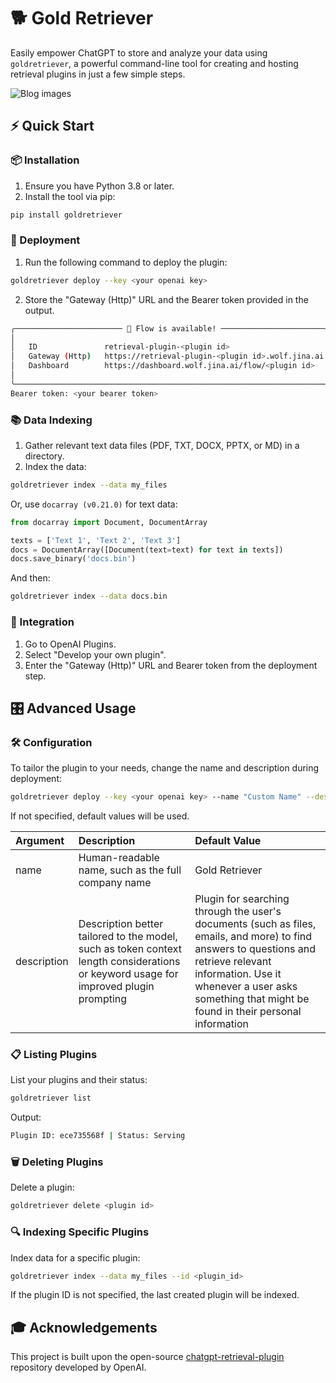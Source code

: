 # 🐕 Gold Retriever
Easily empower ChatGPT to store and analyze your data using `goldretriever`, a powerful command-line tool for creating and hosting retrieval plugins in just a few simple steps.

![Blog images](https://github.com/jina-ai/GoldRetriever/assets/45267439/7f35d0ed-9ec7-489d-8ab7-ac8ea84d207a)


## ⚡ Quick Start

### 📦 Installation

1. Ensure you have Python 3.8 or later.
2. Install the tool via pip:
  ```bash
  pip install goldretriever
  ```

### 🚀 Deployment
1. Run the following command to deploy the plugin:
```bash
goldretriever deploy --key <your openai key>
```
2. Store the "Gateway (Http)" URL and the Bearer token provided in the output.
```bash
╭──────────────────────── 🎉 Flow is available! ────────────────────────╮
│                                                                       │
│   ID               retrieval-plugin-<plugin id>                       │
│   Gateway (Http)   https://retrieval-plugin-<plugin id>.wolf.jina.ai  │
│   Dashboard        https://dashboard.wolf.jina.ai/flow/<plugin id>    │
│                                                                       │
╰───────────────────────────────────────────────────────────────────────╯
Bearer token: <your bearer token>
```

### 📚 Data Indexing
1. Gather relevant text data files (PDF, TXT, DOCX, PPTX, or MD) in a directory.
2. Index the data:
```bash
goldretriever index --data my_files
```
  Or, use `docarray (v0.21.0)` for text data:
```python
from docarray import Document, DocumentArray

texts = ['Text 1', 'Text 2', 'Text 3']
docs = DocumentArray([Document(text=text) for text in texts])
docs.save_binary('docs.bin')
```
And then:
```bash
goldretriever index --data docs.bin
```

### 🔗 Integration
1. Go to OpenAI Plugins.
2. Select "Develop your own plugin".
3. Enter the "Gateway (Http)" URL and Bearer token from the deployment step.


## 🎛️ Advanced Usage


### 🛠️ Configuration
To tailor the plugin to your needs, change the name and description during deployment:
```bash
goldretriever deploy --key <your openai key> --name "Custom Name" --description "Custom description"
```
If not specified, default values will be used.

| Argument    | Description                                   | Default Value                                                                                                                                                                                                                               |
|:------------|:----------------------------------------------|:--------------------------------------------------------------------------------------------------------------------------------------------------------------------------------------------------------------------------------------------|
| name        | Human-readable name, such as the full company name	  | Gold Retriever                                                                                                                                                                                                                              |
| description | Description better tailored to the model, such as token context length considerations or keyword usage for improved plugin prompting                                      | Plugin for searching through the user's documents (such as files, emails, and more) to find answers to questions and retrieve relevant information. Use it whenever a user asks something that might be found in their personal information |



### 📋 Listing Plugins
List your plugins and their status:
```bash
goldretriever list
```

Output:
```bash
Plugin ID: ece735568f | Status: Serving
```

### 🗑️ Deleting Plugins
Delete a plugin:
```bash
goldretriever delete <plugin id>
```

### 🔍 Indexing Specific Plugins
Index data for a specific plugin:
```bash
goldretriever index --data my_files --id <plugin_id>
```
If the plugin ID is not specified, the last created plugin will be indexed.

## 🎓 Acknowledgements
This project is built upon the open-source [chatgpt-retrieval-plugin](https://github.com/openai/chatgpt-retrieval-plugin) repository developed by OpenAI.

